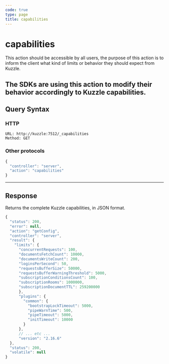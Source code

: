 ```yaml
---
code: true
type: page
title: capabilities
---
```


<SinceBadge version="auto-version"/>

# capabilities



This action should be accessible by all users, the purpose of this action is to inform the client what kind of limits or behavior they should expect from Kuzzle.

The SDKs are using this action to modify their behavior accordingly to Kuzzle capabilities.
---

## Query Syntax

### HTTP

```http
URL: http://kuzzle:7512/_capabilities
Method: GET
```

### Other protocols

```js
{
  "controller": "server",
  "action": "capabilities"
}
```

---

## Response

Returns the complete Kuzzle capabilities, in JSON format.

```js
{
  "status": 200,
  "error": null,
  "action": "getConfig",
  "controller": "server",
  "result": {
    "limits": {
      "concurrentRequests": 100,
      "documentsFetchCount": 10000,
      "documentsWriteCount": 200,
      "loginsPerSecond": 50,
      "requestsBufferSize": 50000,
      "requestsBufferWarningThreshold": 5000,
      "subscriptionConditionsCount": 100,
      "subscriptionRooms": 1000000,
      "subscriptionDocumentTTL": 259200000
      },
      "plugins": {
        "common": {
          "bootstrapLockTimeout": 5000,
          "pipeWarnTime": 500,
          "pipeTimeout": 5000,
          "initTimeout": 10000
        }
      },
      // ... etc ...
      "version": "2.16.6"
  },
  "status": 200,
  "volatile": null
}
```
